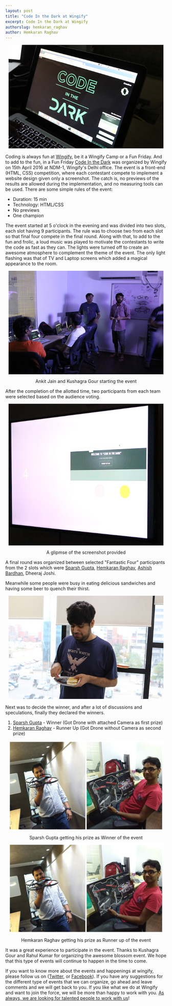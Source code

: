 ```yaml
---
layout: post
title: "Code In the Dark at Wingify"
excerpt: Code In the Dark at Wingify
authorslug: hemkaran_raghav
author: Hemkaran Raghav
---
```


<div style="text-align:center; margin: 10px;">
  <img src="/images/2016/04/CITD_1.JPG">
</div>

Coding is always fun at [Wingify](https://wingify.com/), be it a Wingify Camp or a Fun Friday. And to add to the fun, in a Fun Friday [Code In the Dark](http://codeinthedark.com/) was organized by Wingify on 15th April 2016 at NDM-1, Wingify's Delhi office. The event is a front-end (HTML, CSS) competition, where each contestant compete to implement a website design given only a screenshot. The catch is, no previews of the results are allowed during the implementation, and no measuring tools can be used. There are some simple rules of the event:

* Duration: 15 min
* Technology: HTML/CSS
* No previews
* One champion

The event started at 5 o'clock in the evening and was divided into two slots, each slot having 9 participants. The rule was to choose two from each slot so that final four compete in the final round. Along with that, to add to the fun and frolic, a loud music was played to motivate the contestants to write the code as fast as they can. The lights were turned off to create an awesome atmosphere to complement the theme of the event. The only light flashing was that of TV and Laptop screens which added a magical appearance to the room.

<div style="text-align:center; margin: 10px;">
  <img src="/images/2016/04/CITD_2.JPG">
  <div style="margin: 10px;">Ankit Jain and Kushagra Gour starting the event
  </div>
</div>

After the completion of the allotted time, two participants from each team were selected based on the audience voting.

<div style="text-align:center; margin: 10px;">
  <img src="/images/2016/04/CITD_3.jpg">
  <div style="margin: 10px;">A glipmse of the screenshot provided
  </div>
</div>

A final round was organized between selected "Fantastic Four" participants from the 2 slots which were [Sparsh Gupta](https://www.linkedin.com/in/sparshgupta),  [Hemkaran Raghav](http://hemkaranraghav.in/),  [Ashish Bardhan](https://www.linkedin.com/in/ashish-bardhan-07654a26), Dheeraj Joshi.

Meanwhile some people were busy in eating delicious sandwiches and having some beer to quench their thirst.

<div style="text-align:center; margin: 10px;">
  <img src="/images/2016/04/CITD_4.jpg">
</div>

Next was to decide the winner, and after a lot of discussions and speculations, finally they declared the winners.

1. [Sparsh Gupta](https://www.linkedin.com/in/sparshgupta) - Winner (Got Drone with attached Camera as first prize)
2. [Hemkaran Raghav](http://hemkaranraghav.in) - Runner Up (Got Drone without Camera as second prize)

<div style="text-align:center; margin: 10px;">
  <img src="/images/2016/04/CITD_5.JPG">
  <div style="margin: 10px;">Sparsh Gupta getting his prize as Winner of the event
  </div>
</div>

<div style="text-align:center; margin: 10px;">
  <img src="/images/2016/04/CITD_5.JPG">
  <div style="margin: 10px;">Hemkaran Raghav getting his prize as Runner up of the event
  </div>
</div>

It was a great experience to participate in the event. Thanks to Kushagra Gour and Rahul Kumar for organizing the awesome blossom event. We hope that this type of events will continue to happen in the time to come.

If you want to know more about the events and happenings at wingify, please follow us on ([Twitter](https://twitter.com/wingify_engg), or [Facebook](https://www.facebook.com/Wingify)). If you have any suggestions for the different type of events that we can organize, go ahead and leave comments and we will get back to you. If you like what we do at Wingify and want to join the force, we will be more than happy to work with you. [As always, we are looking for talented people to work with us](https://wingify.com/careers)!